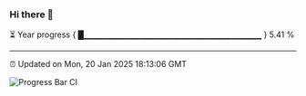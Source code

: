 ### Hi there 👋

⏳ Year progress { █▁▁▁▁▁▁▁▁▁▁▁▁▁▁▁▁▁▁▁▁▁▁▁▁▁▁▁▁▁ } 5.41 %

---

⏰ Updated on Mon, 20 Jan 2025 18:13:06 GMT

![Progress Bar CI](https://github.com/Shyam-Makwana/GitHub-Actions-Demo/workflows/Progress%20Bar%20CI/badge.svg)
